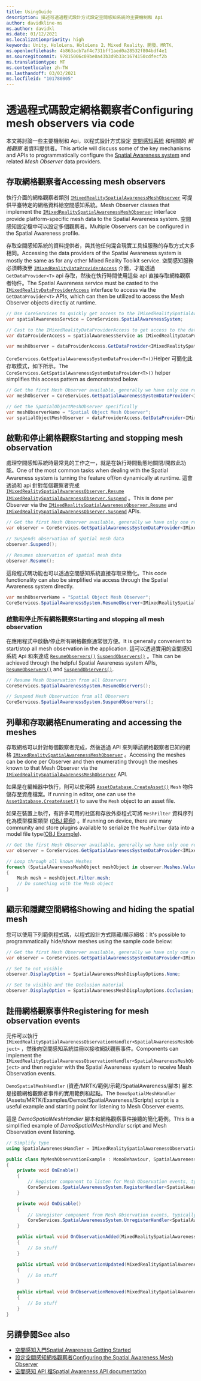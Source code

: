 ```yaml
---
title: UsingGuide
description: 描述可透過程式設計方式設定空間感知系統的主要機制和 Api
author: davidkline-ms
ms.author: davidkl
ms.date: 01/12/2021
ms.localizationpriority: high
keywords: Unity、HoloLens、HoloLens 2、Mixed Reality、開發、MRTK、
ms.openlocfilehash: 4b863acb7af4c731bff1aed0a28532f804bdf4e1
ms.sourcegitcommit: 97815006c09be0a43b3d9b33c1674150cdfecf2b
ms.translationtype: MT
ms.contentlocale: zh-TW
ms.lasthandoff: 03/03/2021
ms.locfileid: "101780805"
---
```

# <a name="configuring-mesh-observers-via-code"></a><span data-ttu-id="26dee-104">透過程式碼設定網格觀察者</span><span class="sxs-lookup"><span data-stu-id="26dee-104">Configuring mesh observers via code</span></span>

<span data-ttu-id="26dee-105">本文將討論一些主要機制和 Api，以程式設計方式設定 [空間感知系統](spatial-awareness-getting-started.md) 和相關的 *網格觀察* 者資料提供者。</span><span class="sxs-lookup"><span data-stu-id="26dee-105">This article will discuss some of the key mechanisms and APIs to programmatically configure the [Spatial Awareness system](spatial-awareness-getting-started.md) and related *Mesh Observer* data providers.</span></span>

## <a name="accessing-mesh-observers"></a><span data-ttu-id="26dee-106">存取網格觀察者</span><span class="sxs-lookup"><span data-stu-id="26dee-106">Accessing mesh observers</span></span>

<span data-ttu-id="26dee-107">執行介面的網格觀察者類別 [`IMixedRealitySpatialAwarenessMeshObserver`](xref:Microsoft.MixedReality.Toolkit.SpatialAwareness.IMixedRealitySpatialAwarenessMeshObserver) 可提供平臺特定的網格資料給空間感知系統。</span><span class="sxs-lookup"><span data-stu-id="26dee-107">Mesh Observer classes that implement the [`IMixedRealitySpatialAwarenessMeshObserver`](xref:Microsoft.MixedReality.Toolkit.SpatialAwareness.IMixedRealitySpatialAwarenessMeshObserver) interface provide platform-specific mesh data to the Spatial Awareness system.</span></span> <span data-ttu-id="26dee-108">空間感知設定檔中可以設定多個觀察者。</span><span class="sxs-lookup"><span data-stu-id="26dee-108">Multiple Observers can be configured in the Spatial Awareness profile.</span></span>

<span data-ttu-id="26dee-109">存取空間感知系統的資料提供者，與其他任何混合現實工具組服務的存取方式大多相同。</span><span class="sxs-lookup"><span data-stu-id="26dee-109">Accessing the data providers of the Spatial Awareness system is mostly the same as for any other Mixed Reality Toolkit service.</span></span> <span data-ttu-id="26dee-110">空間感知服務必須轉換至 [`IMixedRealityDataProviderAccess`](xref:Microsoft.MixedReality.Toolkit.IMixedRealityDataProviderAccess) 介面，才能透過 `GetDataProvider<T>` api 存取，然後在執行時間使用這些 api 直接存取網格觀察者物件。</span><span class="sxs-lookup"><span data-stu-id="26dee-110">The Spatial Awareness service must be casted to the [`IMixedRealityDataProviderAccess`](xref:Microsoft.MixedReality.Toolkit.IMixedRealityDataProviderAccess) interface to access via the `GetDataProvider<T>` APIs, which can then be utilized to access the Mesh Observer objects directly at runtime.</span></span>

```c#
// Use CoreServices to quickly get access to the IMixedRealitySpatialAwarenessSystem
var spatialAwarenessService = CoreServices.SpatialAwarenessSystem;

// Cast to the IMixedRealityDataProviderAccess to get access to the data providers
var dataProviderAccess = spatialAwarenessService as IMixedRealityDataProviderAccess;

var meshObserver = dataProviderAccess.GetDataProvider<IMixedRealitySpatialAwarenessMeshObserver>();
```

<span data-ttu-id="26dee-111">`CoreServices.GetSpatialAwarenessSystemDataProvider<T>()`Helper 可簡化此存取模式，如下所示。</span><span class="sxs-lookup"><span data-stu-id="26dee-111">The `CoreServices.GetSpatialAwarenessSystemDataProvider<T>()` helper simplifies this access pattern as demonstrated below.</span></span>

```c#
// Get the first Mesh Observer available, generally we have only one registered
var meshObserver = CoreServices.GetSpatialAwarenessSystemDataProvider<IMixedRealitySpatialAwarenessMeshObserver>();

// Get the SpatialObjectMeshObserver specifically
var meshObserverName = "Spatial Object Mesh Observer";
var spatialObjectMeshObserver = dataProviderAccess.GetDataProvider<IMixedRealitySpatialAwarenessMeshObserver>(meshObserverName);
```

## <a name="starting-and-stopping-mesh-observation"></a><span data-ttu-id="26dee-112">啟動和停止網格觀察</span><span class="sxs-lookup"><span data-stu-id="26dee-112">Starting and stopping mesh observation</span></span>

<span data-ttu-id="26dee-113">處理空間感知系統時最常見的工作之一，就是在執行時間動態地關閉/開啟此功能。</span><span class="sxs-lookup"><span data-stu-id="26dee-113">One of the most common tasks when dealing with the Spatial Awareness system is turning the feature off/on dynamically at runtime.</span></span> <span data-ttu-id="26dee-114">這會透過和 api 針對每個觀察者完成 [`IMixedRealitySpatialAwarenessObserver.Resume`](xref:Microsoft.MixedReality.Toolkit.SpatialAwareness.IMixedRealitySpatialAwarenessObserver.Resume) [`IMixedRealitySpatialAwarenessObserver.Suspend`](xref:Microsoft.MixedReality.Toolkit.SpatialAwareness.IMixedRealitySpatialAwarenessObserver.Suspend) 。</span><span class="sxs-lookup"><span data-stu-id="26dee-114">This is done per Observer via the [`IMixedRealitySpatialAwarenessObserver.Resume`](xref:Microsoft.MixedReality.Toolkit.SpatialAwareness.IMixedRealitySpatialAwarenessObserver.Resume) and [`IMixedRealitySpatialAwarenessObserver.Suspend`](xref:Microsoft.MixedReality.Toolkit.SpatialAwareness.IMixedRealitySpatialAwarenessObserver.Suspend) APIs.</span></span>

```c#
// Get the first Mesh Observer available, generally we have only one registered
var observer = CoreServices.GetSpatialAwarenessSystemDataProvider<IMixedRealitySpatialAwarenessMeshObserver>();

// Suspends observation of spatial mesh data
observer.Suspend();

// Resumes observation of spatial mesh data
observer.Resume();
```

<span data-ttu-id="26dee-115">這段程式碼功能也可以透過空間感知系統直接存取來簡化。</span><span class="sxs-lookup"><span data-stu-id="26dee-115">This code functionality can also be simplified via access through the Spatial Awareness system directly.</span></span>

```c#
var meshObserverName = "Spatial Object Mesh Observer";
CoreServices.SpatialAwarenessSystem.ResumeObserver<IMixedRealitySpatialAwarenessMeshObserver>(meshObserverName);
```

### <a name="starting-and-stopping-all-mesh-observation"></a><span data-ttu-id="26dee-116">啟動和停止所有網格觀察</span><span class="sxs-lookup"><span data-stu-id="26dee-116">Starting and stopping all mesh observation</span></span>

<span data-ttu-id="26dee-117">在應用程式中啟動/停止所有網格觀察通常很方便。</span><span class="sxs-lookup"><span data-stu-id="26dee-117">It is generally convenient to start/stop all mesh observation in the application.</span></span> <span data-ttu-id="26dee-118">這可以透過實用的空間感知系統 Api 和來達成 [`ResumeObservers()`](xref:Microsoft.MixedReality.Toolkit.SpatialAwareness.IMixedRealitySpatialAwarenessSystem.ResumeObservers) [`SuspendObservers()`](xref:Microsoft.MixedReality.Toolkit.SpatialAwareness.IMixedRealitySpatialAwarenessSystem.SuspendObservers) 。</span><span class="sxs-lookup"><span data-stu-id="26dee-118">This can be achieved through the helpful Spatial Awareness system APIs, [`ResumeObservers()`](xref:Microsoft.MixedReality.Toolkit.SpatialAwareness.IMixedRealitySpatialAwarenessSystem.ResumeObservers) and [`SuspendObservers()`](xref:Microsoft.MixedReality.Toolkit.SpatialAwareness.IMixedRealitySpatialAwarenessSystem.SuspendObservers).</span></span>

```c#
// Resume Mesh Observation from all Observers
CoreServices.SpatialAwarenessSystem.ResumeObservers();

// Suspend Mesh Observation from all Observers
CoreServices.SpatialAwarenessSystem.SuspendObservers();
```

## <a name="enumerating-and-accessing-the-meshes"></a><span data-ttu-id="26dee-119">列舉和存取網格</span><span class="sxs-lookup"><span data-stu-id="26dee-119">Enumerating and accessing the meshes</span></span>

<span data-ttu-id="26dee-120">存取網格可以針對每個觀察者完成，然後透過 API 來列舉該網格觀察者已知的網格 [`IMixedRealitySpatialAwarenessMeshObserver`](xref:Microsoft.MixedReality.Toolkit.SpatialAwareness.IMixedRealitySpatialAwarenessMeshObserver) 。</span><span class="sxs-lookup"><span data-stu-id="26dee-120">Accessing the meshes can be done per Observer and then enumerating through the meshes known to that Mesh Observer via the [`IMixedRealitySpatialAwarenessMeshObserver`](xref:Microsoft.MixedReality.Toolkit.SpatialAwareness.IMixedRealitySpatialAwarenessMeshObserver) API.</span></span>

<span data-ttu-id="26dee-121">如果是在編輯器中執行，則可以使用將 [`AssetDatabase.CreateAsset()`](https://docs.unity3d.com/ScriptReference/AssetDatabase.CreateAsset.html) `Mesh` 物件儲存至資產檔案。</span><span class="sxs-lookup"><span data-stu-id="26dee-121">If running in editor, one can use the [`AssetDatabase.CreateAsset()`](https://docs.unity3d.com/ScriptReference/AssetDatabase.CreateAsset.html) to save the `Mesh` object to an asset file.</span></span>

<span data-ttu-id="26dee-122">如果在裝置上執行，有許多可用的社區和存放外掛程式可將 `MeshFilter` 資料序列化為模型檔案類型 ([OBJ 範例](http://wiki.unity3d.com/index.php/ObjExporter)) 。</span><span class="sxs-lookup"><span data-stu-id="26dee-122">If running on device, there are many community and store plugins available to serialize the `MeshFilter` data into a model file type([OBJ Example](http://wiki.unity3d.com/index.php/ObjExporter)).</span></span>

```c#
// Get the first Mesh Observer available, generally we have only one registered
var observer = CoreServices.GetSpatialAwarenessSystemDataProvider<IMixedRealitySpatialAwarenessMeshObserver>();

// Loop through all known Meshes
foreach (SpatialAwarenessMeshObject meshObject in observer.Meshes.Values)
{
    Mesh mesh = meshObject.Filter.mesh;
    // Do something with the Mesh object
}
```

## <a name="showing-and-hiding-the-spatial-mesh"></a><span data-ttu-id="26dee-123">顯示和隱藏空間網格</span><span class="sxs-lookup"><span data-stu-id="26dee-123">Showing and hiding the spatial mesh</span></span>

<span data-ttu-id="26dee-124">您可以使用下列範例程式碼，以程式設計方式隱藏/顯示網格：</span><span class="sxs-lookup"><span data-stu-id="26dee-124">It's possible to programmatically hide/show meshes using the sample code below:</span></span>

```c#
// Get the first Mesh Observer available, generally we have only one registered
var observer = CoreServices.GetSpatialAwarenessSystemDataProvider<IMixedRealitySpatialAwarenessMeshObserver>();

// Set to not visible
observer.DisplayOption = SpatialAwarenessMeshDisplayOptions.None;

// Set to visible and the Occlusion material
observer.DisplayOption = SpatialAwarenessMeshDisplayOptions.Occlusion;
```

## <a name="registering-for-mesh-observation-events"></a><span data-ttu-id="26dee-125">註冊網格觀察事件</span><span class="sxs-lookup"><span data-stu-id="26dee-125">Registering for mesh observation events</span></span>

<span data-ttu-id="26dee-126">元件可以執行 `IMixedRealitySpatialAwarenessObservationHandler<SpatialAwarenessMeshObject>` ，然後向空間感知系統註冊以接收網狀觀察事件。</span><span class="sxs-lookup"><span data-stu-id="26dee-126">Components can implement the `IMixedRealitySpatialAwarenessObservationHandler<SpatialAwarenessMeshObject>` and then register with the Spatial Awareness system to receive Mesh Observation events.</span></span>

<span data-ttu-id="26dee-127">`DemoSpatialMeshHandler` (資產/MRTK/範例/示範/SpatialAwareness/腳本) 腳本是接聽網格觀察者事件的實用範例和起點。</span><span class="sxs-lookup"><span data-stu-id="26dee-127">The `DemoSpatialMeshHandler` (Assets/MRTK/Examples/Demos/SpatialAwareness/Scripts) script is a useful example and starting point for listening to Mesh Observer events.</span></span>

<span data-ttu-id="26dee-128">這是 *DemoSpatialMeshHandler* 腳本和網格觀察事件接聽的簡化範例。</span><span class="sxs-lookup"><span data-stu-id="26dee-128">This is a simplified example of *DemoSpatialMeshHandler* script and Mesh Observation event listening.</span></span>

```c#
// Simplify type
using SpatialAwarenessHandler = IMixedRealitySpatialAwarenessObservationHandler<SpatialAwarenessMeshObject>;

public class MyMeshObservationExample : MonoBehaviour, SpatialAwarenessHandler
{
    private void OnEnable()
    {
        // Register component to listen for Mesh Observation events, typically done in OnEnable()
        CoreServices.SpatialAwarenessSystem.RegisterHandler<SpatialAwarenessHandler>(this);
    }

    private void OnDisable()
    {
        // Unregister component from Mesh Observation events, typically done in OnDisable()
        CoreServices.SpatialAwarenessSystem.UnregisterHandler<SpatialAwarenessHandler>(this);
    }

    public virtual void OnObservationAdded(MixedRealitySpatialAwarenessEventData<SpatialAwarenessMeshObject> eventData)
    {
        // Do stuff
    }

    public virtual void OnObservationUpdated(MixedRealitySpatialAwarenessEventData<SpatialAwarenessMeshObject> eventData)
    {
        // Do stuff
    }

    public virtual void OnObservationRemoved(MixedRealitySpatialAwarenessEventData<SpatialAwarenessMeshObject> eventData)
    {
        // Do stuff
    }
}
```

## <a name="see-also"></a><span data-ttu-id="26dee-129">另請參閱</span><span class="sxs-lookup"><span data-stu-id="26dee-129">See also</span></span>

- [<span data-ttu-id="26dee-130">空間感知入門</span><span class="sxs-lookup"><span data-stu-id="26dee-130">Spatial Awareness Getting Started</span></span>](spatial-awareness-getting-started.md)
- [<span data-ttu-id="26dee-131">設定空間感知網格觀察者</span><span class="sxs-lookup"><span data-stu-id="26dee-131">Configuring the Spatial Awareness Mesh Observer</span></span>](configuring-spatial-awareness-mesh-observer.md)
- [<span data-ttu-id="26dee-132">空間感知 API 檔</span><span class="sxs-lookup"><span data-stu-id="26dee-132">Spatial Awareness API documentation</span></span>](xref:Microsoft.MixedReality.Toolkit.SpatialAwareness)
